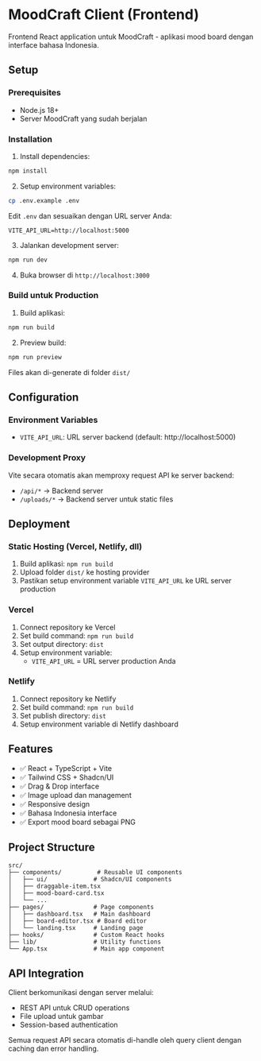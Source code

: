 # MoodCraft Client (Frontend)

Frontend React application untuk MoodCraft - aplikasi mood board dengan interface bahasa Indonesia.

## Setup

### Prerequisites
- Node.js 18+
- Server MoodCraft yang sudah berjalan

### Installation

1. Install dependencies:
```bash
npm install
```

2. Setup environment variables:
```bash
cp .env.example .env
```

Edit `.env` dan sesuaikan dengan URL server Anda:
```env
VITE_API_URL=http://localhost:5000
```

3. Jalankan development server:
```bash
npm run dev
```

4. Buka browser di `http://localhost:3000`

### Build untuk Production

1. Build aplikasi:
```bash
npm run build
```

2. Preview build:
```bash
npm run preview
```

Files akan di-generate di folder `dist/`

## Configuration

### Environment Variables

- `VITE_API_URL`: URL server backend (default: http://localhost:5000)

### Development Proxy

Vite secara otomatis akan memproxy request API ke server backend:
- `/api/*` → Backend server
- `/uploads/*` → Backend server untuk static files

## Deployment

### Static Hosting (Vercel, Netlify, dll)

1. Build aplikasi: `npm run build`
2. Upload folder `dist/` ke hosting provider
3. Pastikan setup environment variable `VITE_API_URL` ke URL server production

### Vercel

1. Connect repository ke Vercel
2. Set build command: `npm run build`
3. Set output directory: `dist`
4. Setup environment variable:
   - `VITE_API_URL` = URL server production Anda

### Netlify

1. Connect repository ke Netlify
2. Set build command: `npm run build`
3. Set publish directory: `dist`
4. Setup environment variable di Netlify dashboard

## Features

- ✅ React + TypeScript + Vite
- ✅ Tailwind CSS + Shadcn/UI
- ✅ Drag & Drop interface
- ✅ Image upload dan management
- ✅ Responsive design
- ✅ Bahasa Indonesia interface
- ✅ Export mood board sebagai PNG

## Project Structure

```
src/
├── components/          # Reusable UI components
│   ├── ui/             # Shadcn/UI components
│   ├── draggable-item.tsx
│   ├── mood-board-card.tsx
│   └── ...
├── pages/              # Page components
│   ├── dashboard.tsx   # Main dashboard
│   ├── board-editor.tsx # Board editor
│   └── landing.tsx     # Landing page
├── hooks/              # Custom React hooks
├── lib/                # Utility functions
└── App.tsx             # Main app component
```

## API Integration

Client berkomunikasi dengan server melalui:
- REST API untuk CRUD operations
- File upload untuk gambar
- Session-based authentication

Semua request API secara otomatis di-handle oleh query client dengan caching dan error handling.